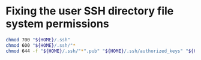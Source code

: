 # Fixing the user SSH directory file system permissions

```sh
chmod 700 "${HOME}/.ssh"
chmod 600 "${HOME}/.ssh/"*
chmod 644 -f "${HOME}/.ssh/"*".pub" "${HOME}/.ssh/authorized_keys" "${HOME}/.ssh/known_hosts"
```
